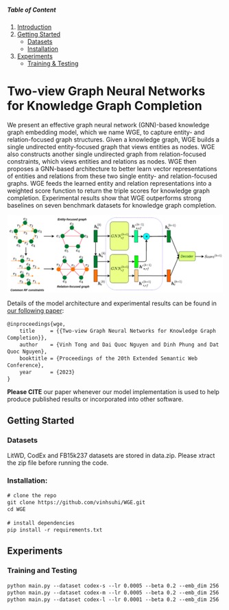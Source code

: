 ##### Table of Content

1. [Introduction](#two-view-graph-neural-networks-for-knowledge-graph-completion)
1. [Getting Started](#getting-started)
    - [Datasets](#datasets)
    - [Installation](#installation)
1. [Experiments](#experiments)
    - [Training & Testing](#training-and-testing)


# Two-view Graph Neural Networks for Knowledge Graph Completion

We present an effective graph neural network (GNN)-based knowledge graph embedding model, which we name WGE, to capture entity- and relation-focused graph structures. Given a knowledge graph, WGE builds a single undirected entity-focused graph that views entities as nodes. WGE also constructs another single undirected graph from relation-focused constraints, which views entities and relations as nodes. WGE then proposes a GNN-based architecture to better learn vector representations of entities and relations from these two single entity- and relation-focused graphs. WGE feeds the learned entity and relation representations into a weighted score function to return the triple scores for knowledge graph completion. Experimental results show that WGE outperforms strong baselines on seven benchmark datasets for knowledge graph completion.  

<img src="./figs/model.png" width="800">


Details of the model architecture and experimental results can be found in [our following paper](https://arxiv.org/abs/2112.09231):

```
@inproceedings{wge,
    title     = {{Two-view Graph Neural Networks for Knowledge Graph Completion}},
    author    = {Vinh Tong and Dai Quoc Nguyen and Dinh Phung and Dat Quoc Nguyen},
    booktitle = {Proceedings of the 20th Extended Semantic Web Conference},
    year      = {2023}
}
```
**Please CITE** our paper whenever our model implementation is used to help produce published results or incorporated into other software.

## Getting Started

### Datasets
LitWD, CodEx and FB15k237 datasets are stored in data.zip. 
Please xtract the zip file before running the code.

### Installation:
```
# clone the repo
git clone https://github.com/vinhsuhi/WGE.git
cd WGE

# install dependencies
pip install -r requirements.txt
```


## Experiments
### Training and Testing
```
python main.py --dataset codex-s --lr 0.0005 --beta 0.2 --emb_dim 256
python main.py --dataset codex-m --lr 0.0005 --beta 0.2 --emb_dim 256
python main.py --dataset codex-l --lr 0.0001 --beta 0.2 --emb_dim 256
```

